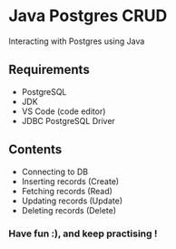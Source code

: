 # Java Postgres CRUD

Interacting with Postgres using Java

## Requirements

- PostgreSQL
- JDK
- VS Code (code editor)
- JDBC PostgreSQL Driver

## Contents

- Connecting to DB
- Inserting records (Create)
- Fetching records (Read)
- Updating records (Update)
- Deleting records (Delete)

### Have fun :), and keep practising !
